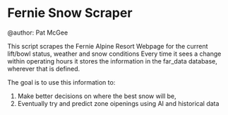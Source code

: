 # Fernie Snow Scraper
@author: Pat McGee

This script scrapes the Fernie Alpine Resort Webpage for the current lift/bowl status, weather and snow conditions
Every time it sees a change within operating hours it stores the information in the far_data database, wherever that is defined.

The goal is to use this information to:

1. Make better decisions on where the best snow will be,
2. Eventually try and predict zone oipenings using AI and historical data
